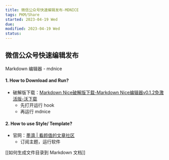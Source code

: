 ```yaml
---
title: 微信公众号快速编辑发布-MDNICE
tags: PKM/Share
started: 2023-04-19 Wed
due: 
modified: 2023-04-19 Wed
status: 
---
```

## 微信公众号快速编辑发布
Markdown 编辑器 - mdnice
#### 1. How to Download and Run?
- 破解版下载：[Markdown Nice破解版下载-Markdown Nice编辑器v0.1.2免激活版-沃下载](http://www.wodown.com/soft/30111.html)
	- 先打开运行 hook
	- 再运行 mdnice
#### 2. How to use Style/ Template?
- 官网：[墨滴 | 看颜值的文章社区](https://mdnice.com/)
	- 订阅主题，运行软件

[[如何生成文件目录到 Markdown 文档]]